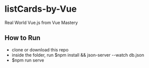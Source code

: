 # listCards-by-Vue
Real World Vue.js from Vue Mastery

## How to Run
- clone or download this repo
- inside the folder, run $npm install && json-server --watch db.json
- $npm run serve
